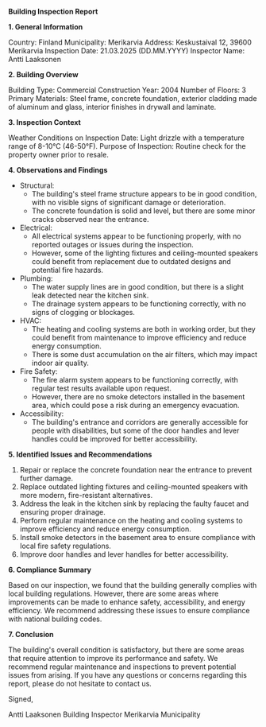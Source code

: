 **Building Inspection Report**

**1. General Information**

Country: Finland
Municipality: Merikarvia
Address: Keskustaival 12, 39600 Merikarvia
Inspection Date: 21.03.2025 (DD.MM.YYYY)
Inspector Name: Antti Laaksonen

**2. Building Overview**

Building Type: Commercial
Construction Year: 2004
Number of Floors: 3
Primary Materials: Steel frame, concrete foundation, exterior cladding made of aluminum and glass, interior finishes in drywall and laminate.

**3. Inspection Context**

Weather Conditions on Inspection Date: Light drizzle with a temperature range of 8-10°C (46-50°F).
Purpose of Inspection: Routine check for the property owner prior to resale.

**4. Observations and Findings**

* Structural:
	+ The building's steel frame structure appears to be in good condition, with no visible signs of significant damage or deterioration.
	+ The concrete foundation is solid and level, but there are some minor cracks observed near the entrance.
* Electrical:
	+ All electrical systems appear to be functioning properly, with no reported outages or issues during the inspection.
	+ However, some of the lighting fixtures and ceiling-mounted speakers could benefit from replacement due to outdated designs and potential fire hazards.
* Plumbing:
	+ The water supply lines are in good condition, but there is a slight leak detected near the kitchen sink.
	+ The drainage system appears to be functioning correctly, with no signs of clogging or blockages.
* HVAC:
	+ The heating and cooling systems are both in working order, but they could benefit from maintenance to improve efficiency and reduce energy consumption.
	+ There is some dust accumulation on the air filters, which may impact indoor air quality.
* Fire Safety:
	+ The fire alarm system appears to be functioning correctly, with regular test results available upon request.
	+ However, there are no smoke detectors installed in the basement area, which could pose a risk during an emergency evacuation.
* Accessibility:
	+ The building's entrance and corridors are generally accessible for people with disabilities, but some of the door handles and lever handles could be improved for better accessibility.

**5. Identified Issues and Recommendations**

1. Repair or replace the concrete foundation near the entrance to prevent further damage.
2. Replace outdated lighting fixtures and ceiling-mounted speakers with more modern, fire-resistant alternatives.
3. Address the leak in the kitchen sink by replacing the faulty faucet and ensuring proper drainage.
4. Perform regular maintenance on the heating and cooling systems to improve efficiency and reduce energy consumption.
5. Install smoke detectors in the basement area to ensure compliance with local fire safety regulations.
6. Improve door handles and lever handles for better accessibility.

**6. Compliance Summary**

Based on our inspection, we found that the building generally complies with local building regulations. However, there are some areas where improvements can be made to enhance safety, accessibility, and energy efficiency. We recommend addressing these issues to ensure compliance with national building codes.

**7. Conclusion**

The building's overall condition is satisfactory, but there are some areas that require attention to improve its performance and safety. We recommend regular maintenance and inspections to prevent potential issues from arising. If you have any questions or concerns regarding this report, please do not hesitate to contact us.

Signed,

Antti Laaksonen
Building Inspector
Merikarvia Municipality